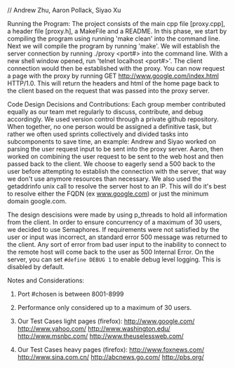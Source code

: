 // Andrew Zhu, Aaron Pollack, Siyao Xu


Running the Program:
  The project consists of the main cpp file [proxy.cpp], a header file [proxy.h], a MakeFile and a README.
  In this phase, we start by compiling the program using running 'make clean' into the command line. Next
  we will compile the program by running 'make'. We will establish the server connection by running
  ./proxy <port#> into the command line. With a new shell window opened, run 'telnet localhost <port#>'.
  The client connection would then be established with the proxy. You can now request a page with the
  proxy by running GET <space> http://www.google.com/index.html <space> HTTP/1.0. This will return the headers and html
  of the home page back to the client based on the request that was passed into the proxy server.



Code Design Decisions and Contributions:
  Each group member contributed equally as our team met regularly to discuss, contribute, and debug
  accordingly. We used version control through a private github repository. When together, no one
  person would be assigned a definitive task, but rather we often used sprints collectively and divided
  tasks into subcomponents to save time, an example: Andrew and Siyao worked on parsing the user request
  input to be sent into the proxy server. Aaron, then worked on combining the user request to be sent
  to the web host and then passed back to the client. We choose to eagerly send a 500 back to the user before attempting to establish   the connection with the server, that way we don't use anymore resources than necessary. We also used the getaddrinfo unix call to resolve the server host to an IP. This will do it's best to resolve either the FQDN (ex www.google.com) or just the minimum domain google.com.

  The design descisions were made by using p_threads to hold all information from the client. In order to ensure concurrency of a maximum of 30 users,
  we decided to use Semaphores. If requirements were not satisfied by the user or input was incorrect,
  an standard error 500 message was returned to the client. Any sort of error from bad user input to the inability to connect to the remote host will come back to the user as 500 Internal Error. On the server, you can set `#define DEBUG 1` to enable debug level logging. This is disabled by default.




Notes and Considerations:
1) Port #chosen is between 8001-8999
2) Performance only considered up to a maximum of 30 users.
3) Our Test Cases light pages (firefox):
  http://www.google.com/
  http://www.yahoo.com/
  http://www.washington.edu/
  http://www.msnbc.com/
  http://www.theuselessweb.com/

4) Our Test Cases heavy pages (firefox):
  http://www.foxnews.com/
  http://www.sina.com.cn/
  http://abcnews.go.com/
  http://pbs.org/
